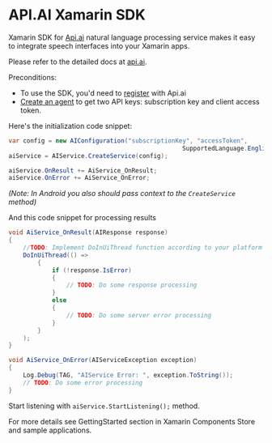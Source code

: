 # API.AI Xamarin SDK

Xamarin SDK for [Api.ai](http://api.ai) natural language processing service makes it easy to integrate speech interfaces into your Xamarin apps.

Please refer to the detailed docs at [api.ai](http://api.ai/docs/).

Preconditions:
* To use the SDK, you'd need to [register](https://console.api.ai/api-client/#/signup) with Api.ai 
* [Create an agent](https://console.api.ai/api-client/#/newAgent) to get two API keys: subscription key and client access token.

Here's the initialization code snippet:

```csharp
var config = new AIConfiguration("subscriptionKey", "accessToken", 
                                                SupportedLanguage.English);
aiService = AIService.CreateService(config);

aiService.OnResult += AiService_OnResult;
aiService.OnError += AiService_OnError;
```

_(Note: In Android you also should pass context to the `CreateService` method)_

And this code snippet for processing results

```csharp
void AiService_OnResult(AIResponse response)
{
    //TODO: Implement DoInUiThread function according to your platform
    DoInUiThread(() =>
        {
            if (!response.IsError)
            {
                // TODO: Do some response processing
            }
            else
            {
                // TODO: Do some server error processing
            }
        }
    );
}

void AiService_OnError(AIServiceException exception)
{
    Log.Debug(TAG, "AIService Error: ", exception.ToString());
    // TODO: Do some error processing
}
```

Start listening with `aiService.StartListening();` method.

For more details see GettingStarted section in Xamarin Components Store and sample applications.

